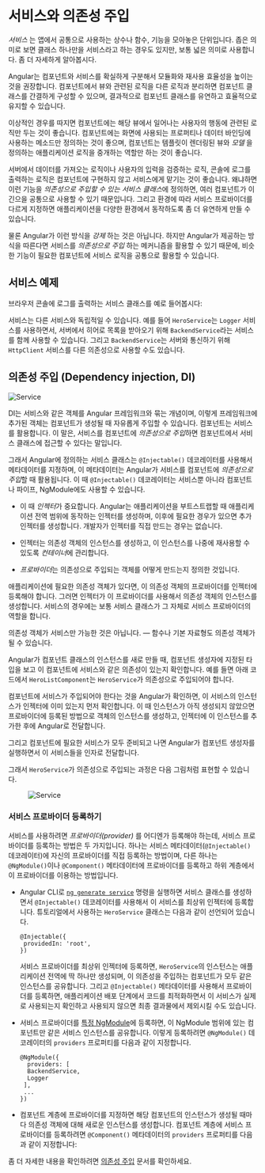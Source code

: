 <!--
# Introduction to services and dependency injection
-->
# 서비스와 의존성 주입

<!--
*Service* is a broad category encompassing any value, function, or feature that an app needs.
A service is typically a class with a narrow, well-defined purpose. 
It should do something specific and do it well.
-->
*서비스* 는 앱에서 공통으로 사용하는 상수나 함수, 기능을 모아놓은 단위입니다.
좁은 의미로 보면 클래스 하나만을 서비스라고 하는 경우도 있지만, 보통 넓은 의미로 사용합니다.
좀 더 자세하게 알아봅시다.

<!--
Angular distinguishes components from services to increase modularity and reusability.
By separating a component's view-related functionality from other kinds of processing,
you can make your component classes lean and efficient.
-->
Angular는 컴포넌트와 서비스를 확실하게 구분해서 모듈화와 재사용 효율성을 높이는 것을 권장합니다.
컴포넌트에서 뷰와 관련된 로직을 다른 로직과 분리하면 컴포넌트 클래스를 간결하게 구성할 수 있으며, 결과적으로 컴포넌트 클래스를 유연하고 효율적으로 유지할 수 있습니다.

<!--
Ideally, a component's job is to enable the user experience and nothing more.
A component should present properties and methods for data binding,
in order to mediate between the view (rendered by the template)
and the application logic (which often includes some notion of a *model*).
-->
이상적인 경우를 따지면 컴포넌트에는 해당 뷰에서 일어나는 사용자의 행동에 관련된 로직만 두는 것이 좋습니다.
컴포넌트에는 화면에 사용되는 프로퍼티나 데이터 바인딩에 사용하는 메소드만 정의하는 것이 좋으며, 컴포넌트는 템플릿이 렌더링된 뷰와 *모델* 을 정의하는 애플리케이션 로직을 중개하는 역할만 하는 것이 좋습니다.

<!--
A component can delegate certain tasks to services, such as fetching data from the server,
validating user input, or logging directly to the console. 
By defining such processing tasks in an *injectable service class*, you make those tasks
available to any component. 
You can also make your app more adaptable by injecting different providers of the same kind of service,
as appropriate in different circumstances.
-->
서버에서 데이터를 가져오는 로직이나 사용자의 입력을 검증하는 로직, 콘솔에 로그를 출력하는 로직은 컴포넌트에 구현하지 않고 서비스에게 맡기는 것이 좋습니다.
왜냐하면 이런 기능을 *의존성으로 주입할 수 있는 서비스 클래스*에 정의하면, 여러 컴포넌트가 이 긴으을 공통으로 사용할 수 있기 때문입니다.
그리고 환경에 따라 서비스 프로바이더를 다르게 지정하면 애플리케이션을 다양한 환경에서 동작하도록 좀 더 유연하게 만들 수 있습니다.

<!--
Angular doesn't *enforce* these principles. Angular does help you *follow* these principles
by making it easy to factor your application logic into services and make those services
available to components through *dependency injection*.
-->
물론 Angular가 이런 방식을 *강제* 하는 것은 아닙니다. 하지만 Angular가 제공하는 방식을 따른다면 서비스를 *의존성으로 주입* 하는 메커니즘을 활용할 수 있기 때문에, 비슷한 기능이 필요한 컴포넌트에 서비스 로직을 공통으로 활용할 수 있습니다.

<!--
## Service examples
-->
## 서비스 예제

<!--
Here's an example of a service class that logs to the browser console.
-->
브라우저 콘솔에 로그를 출력하는 서비스 클래스를 예로 들어봅시다:

<code-example path="architecture/src/app/logger.service.ts" linenums="false" header="src/app/logger.service.ts (class)" region="class"></code-example>

<!--
Services can depend on other services. For example, here's a `HeroService` that depends on the `Logger` service, and also uses `BackendService` to get heroes. That service in turn might depend on the `HttpClient` service to fetch heroes asynchronously from a server.
-->
서비스는 다른 서비스와 독립적일 수 있습니다. 예를 들어 `HeroService`는 `Logger` 서비스를 사용하면서, 서버에서 히어로 목록을 받아오기 위해 `BackendService`라는 서비스를 함께 사용할 수 있습니다. 그리고 `BackendService`는 서버와 통신하기 위해 `HttpClient` 서비스를 다른 의존성으로 사용할 수도 있습니다.

<code-example path="architecture/src/app/hero.service.ts" linenums="false" header="src/app/hero.service.ts (class)" region="class"></code-example>

<!--
## Dependency injection (DI)
-->
## 의존성 주입 (Dependency injection, DI)

<img src="generated/images/guide/architecture/dependency-injection.png" alt="Service" class="left">

<!--
DI is wired into the Angular framework and used everywhere to provide new components with the services or other things they need.
Components consume services; that is, you can *inject* a service into a component, giving the component access to that service class. 
-->
DI는 서비스와 같은 객체를 Angular 프레임워크와 묶는 개념이며, 이렇게 프레임워크에 추가된 객체는 컴포넌트가 생성될 때 자유롭게 주입할 수 있습니다.
컴포넌트는 서비스를 활용합니다. 이 말은, 서비스를 컴포넌트에 *의존성으로 주입*하면 컴포넌트에서 서비스 클래스에 접근할 수 있다는 말입니다.

<!--
To define a class as a service in Angular, use the `@Injectable()` decorator to provide the metadata that allows Angular to inject it into a component as a *dependency*.  
Similarly, use the `@Injectable()` decorator to indicate that a component or other class (such as another service, a pipe, or an NgModule) *has* a dependency. 
-->
그래서 Angular에 정의하는 서비스 클래스는 `@Injectable()` 데코레이터를 사용해서 메타데이터를 지정하며, 이 메타데이터는 Angular가 서비스를 컴포넌트에 *의존성으로 주입*할 때 활용됩니다.
이 때 `@Injectable()` 데코레이터는 서비스뿐 아니라 컴포넌트나 파이프, NgModule에도 사용할 수 있습니다.

<!--
* The *injector* is the main mechanism. Angular creates an application-wide injector for you during the bootstrap process, and additional injectors as needed. You don't have to create injectors.
--->
* 이 때 *인젝터*가 중요합니다. Angular는 애플리케이션을 부트스트랩할 때 애플리케이션 전역 범위에 동작하는 인젝터를 생성하며, 이후에 필요한 경우가 있으면 추가 인젝터를 생성합니다. 개발자가 인젝터를 직접 만드는 경우는 없습니다.

<!--
* An injector creates dependencies, and maintains a *container* of dependency instances that it reuses if possible.
-->
* 인젝터는 의존성 객체의 인스턴스를 생성하고, 이 인스턴스를 나중에 재사용할 수 있도록 *컨테이너*에 관리합니다.

<!--
* A *provider* is an object that tells an injector how to obtain or create a dependency.
-->
* *프로바이더*는 의존성으로 주입되는 객체를 어떻게 만드는지 정의한 것입니다.

<!--
For any dependency that you need in your app, you must register a provider with the app's injector, 
so that the injector can use the provider to create new instances. 
For a service, the provider is typically the service class itself.
-->
애플리케이션에 필요한 의존성 객체가 있다면, 이 의존성 객체의 프로바이더를 인젝터에 등록해야 합니다.
그러면 인젝터가 이 프로바이더를 사용해서 의존성 객체의 인스턴스를 생성합니다.
서비스의 경우에는 보통 서비스 클래스가 그 자체로 서비스 프로바이더의 역할을 합니다.

<div class="alert is-helpful">

<!--
A dependency doesn't have to be a service&mdash;it could be a function, for example, or a value. 
-->
의존성 객체가 서비스만 가능한 것은 아닙니다. &mdash; 함수나 기본 자료형도 의존성 객체가 될 수 있습니다.

</div>

<!--
When Angular creates a new instance of a component class, it determines which services or other dependencies that component needs by looking at the constructor parameter types. For example, the constructor of `HeroListComponent` needs `HeroService`.
-->
Angular가 컴포넌트 클래스의 인스턴스를 새로 만들 때, 컴포넌트 생성자에 지정된 타입을 보고 이 컴포넌트에 서비스와 같은 의존성이 있는지 확인합니다. 예를 들면 아래 코드에서 `HeroListComponent`는 `HeroService`가 의존성으로 주입되어야 합니다.

<!--
<code-example path="architecture/src/app/hero-list.component.ts" linenums="false" header="src/app/hero-list.component.ts (constructor)" region="ctor"></code-example>
-->
<code-example path="architecture/src/app/hero-list.component.ts" linenums="false" header="src/app/hero-list.component.ts (생성자)" region="ctor"></code-example>

<!--
When Angular discovers that a component depends on a service, it first checks if the injector has any existing instances of that service. If a requested service instance doesn't yet exist, the injector makes one using the registered provider, and adds it to the injector before returning the service to Angular.
-->
컴포넌트에 서비스가 주입되어야 한다는 것을 Angular가 확인하면, 이 서비스의 인스턴스가 인젝터에 이미 있는지 먼저 확인합니다. 이 때 인스턴스가 아직 생성되지 않았으면 프로바이더에 등록된 방법으로 객체의 인스턴스를 생성하고, 인젝터에 이 인스턴스를 추가한 후에 Angular로 전달합니다.

<!--
When all requested services have been resolved and returned, Angular can call the component's constructor with those services as arguments.
-->
그리고 컴포넌트에 필요한 서비스가 모두 준비되고 나면 Angular가 컴포넌트 생성자를 실행하면서 이 서비스들을 인자로 전달합니다.

<!--
The process of `HeroService` injection looks something like this.
-->
그래서 `HeroService`가 의존성으로 주입되는 과정은 다음 그림처럼 표현할 수 있습니다.

<figure>
  <img src="generated/images/guide/architecture/injector-injects.png" alt="Service" class="left">
</figure>

<!--
### Providing services
-->
### 서비스 프로바이더 등록하기

<!--
You must register at least one *provider* of any service you are going to use.
The provider can be part of the service's own metadata, making that service available everywhere,
or you can register providers with specific modules or components. 
You register providers in the metadata of the service (in the `@Injectable()` decorator),
or in the `@NgModule()` or `@Component()` metadata 
-->
서비스를 사용하려면 *프로바이더(provider)* 를 어디엔가 등록해야 하는데, 서비스 프로바이더를 등록하는 방법은 두 가지입니다. 하나는 서비스 메타데이터(`@Injectable()` 데코레이터)에 자신의 프로바이더를 직접 등록하는 방법이며, 다른 하나는 `@NgModule()`이나 `@Component()` 메타데이터에 프로바이더를 등록하고 하위 계층에서 이 프로바이더를 이용하는 방법입니다.

<!--
* By default, the Angular CLI command [`ng generate service`](cli/generate) registers a provider with the root injector for your service by including provider metadata in the `@Injectable()` decorator. The tutorial uses this method to register the provider of  HeroService class definition.
-->
* Angular CLI로 [`ng generate service`](cli/generate) 명령을 실행하면 서비스 클래스를 생성하면서 `@Injectable()` 데코레이터를 사용해서 이 서비스를 최상위 인젝터에 등록합니다. 튜토리얼에서 사용하는 `HeroService` 클래스는 다음과 같이 선언되어 있습니다.

   ``` 
   @Injectable({
    providedIn: 'root',
   })
   ``` 

   <!--
   When you provide the service at the root level, Angular creates a single, shared instance of `HeroService`
   and injects it into any class that asks for it. 
   Registering the provider in the `@Injectable()` metadata also allows Angular to optimize an app
   by removing the service from the compiled app if it isn't used. 
   -->
   서비스 프로바이더를 최상위 인젝터에 등록하면, `HeroService`의 인스턴스는 애플리케이션 전역에 딱 하나만 생성되며, 이 의존성을 주입하는 컴포넌트가 모두 같은 인스턴스를 공유합니다.
   그리고 `@Injectable()` 메타데이터를 사용해서 프로바이더를 등록하면, 애플리케이션 배포 단계에서 코드를 최적화하면서 이 서비스가 실제로 사용되는지 확인하고 사용되지 않으면 최종 결과물에서 제외시킬 수도 있습니다.

<!--
* When you register a provider with a [specific NgModule](guide/architecture-modules), the same instance of a service is available to all components in that NgModule. To register at this level, use the `providers` property of the `@NgModule()` decorator,
-->
* 서비스 프로바이더를 [특정 NgModule](guide/architecture-modules)에 등록하면, 이 NgModule 범위에 있는 컴포넌트만 같은 서비스 인스턴스를 공유합니다. 이렇게 등록하려면 `@NgModule()` 데코레이터의 `providers` 프로퍼티를 다음과 같이 지정합니다.

   ``` 
   @NgModule({
     providers: [
     BackendService,
     Logger
    ],
    ...
   })
   ``` 

<!--
* When you register a provider at the component level, you get a new instance of the
service with each new instance of that component. 
At the component level, register a service provider in the `providers` property of the `@Component()` metadata.
-->
* 컴포넌트 계층에 프로바이더를 지정하면 해당 컴포넌트의 인스턴스가 생성될 때마다 의존성 객체에 대해 새로운 인스턴스를 생성합니다.
컴포넌트 계층에 서비스 프로바이더를 등록하려면 `@Component()` 메타데이터의 `providers` 프로퍼티를 다음과 같이 지정합니다:

   <!--
   <code-example path="architecture/src/app/hero-list.component.ts" linenums="false" header="src/app/hero-list.component.ts (component providers)" region="providers"></code-example>
   -->
   <code-example path="architecture/src/app/hero-list.component.ts" linenums="false" header="src/app/hero-list.component.ts (컴포넌트 프로바이더)" region="providers"></code-example>

<!--
For more detailed information, see the [Dependency Injection](guide/dependency-injection) section.
-->
좀 더 자세한 내용을 확인하려면 [의존성 주입](guide/dependency-injection) 문서를 확인하세요.

